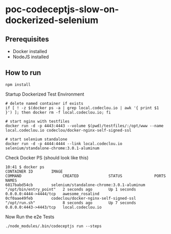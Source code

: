 # poc-codeceptjs-slow-on-dockerized-selenium

## Prerequisites

  * Docker installed
  * NodeJS installed  
  
## How to run

```
npm install
```

Startup Dockerized Test Environment

```
# delete named container if exists
if [ ! -z $(docker ps -a | grep local.codeclou.io | awk '{ print $1 }') ]; then docker rm -f local.codeclou.io; fi

# start nginx with testfiles
docker run -d -p 4443:4443 --volume $(pwd)/testfiles/:/opt/www --name local.codeclou.io codeclou/docker-nginx-self-signed-ssl

# start selenium standalone
docker run -d -p 4444:4444 --link local.codeclou.io selenium/standalone-chrome:3.0.1-aluminum
```

Check Docker PS (should look like this)

```
10:41 $ docker ps
CONTAINER ID        IMAGE                                       COMMAND                  CREATED             STATUS              PORTS                    NAMES
6817babd54cb        selenium/standalone-chrome:3.0.1-aluminum   "/opt/bin/entry_point"   2 seconds ago       Up 1 seconds        0.0.0.0:4444->4444/tcp   awesome_rosalind
0cf0aae49feb        codeclou/docker-nginx-self-signed-ssl       "/opt/run.sh"            8 seconds ago       Up 7 seconds        0.0.0.0:4443->4443/tcp   local.codeclou.io
```

Now Run the e2e Tests

```
./node_modules/.bin/codeceptjs run --steps
```